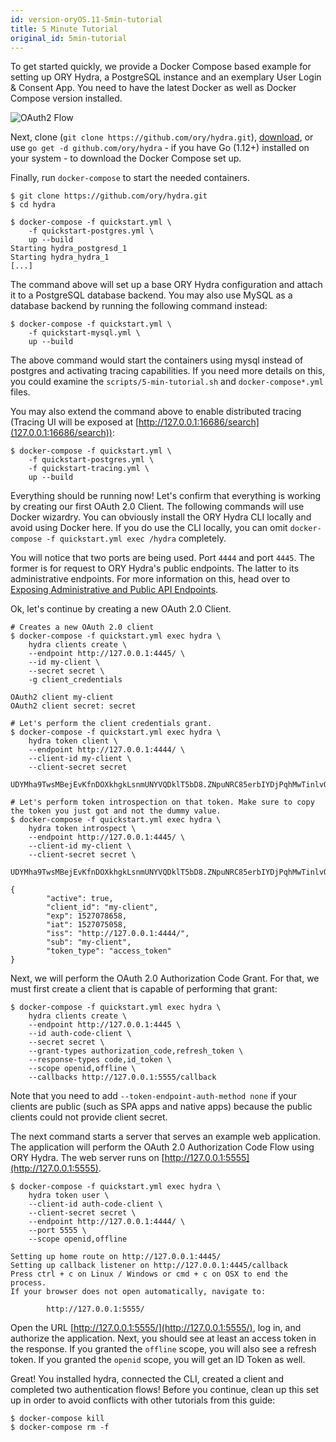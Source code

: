 ```yaml
---
id: version-oryOS.11-5min-tutorial
title: 5 Minute Tutorial
original_id: 5min-tutorial
---
```


To get started quickly, we provide a Docker Compose based example for setting up
ORY Hydra, a PostgreSQL instance and an exemplary User Login & Consent App. You
need to have the latest Docker as well as Docker Compose version installed.

<img src="/images/docs/hydra/oauth2-flow.gif" alt="OAuth2 Flow">

Next, clone (`git clone https://github.com/ory/hydra.git`),
[download](https://github.com/ory-am/hydra/archive/master.zip), or use
`go get -d github.com/ory/hydra` - if you have Go (1.12+) installed on your
system - to download the Docker Compose set up.

Finally, run `docker-compose` to start the needed containers.

```
$ git clone https://github.com/ory/hydra.git
$ cd hydra

$ docker-compose -f quickstart.yml \
    -f quickstart-postgres.yml \
    up --build
Starting hydra_postgresd_1
Starting hydra_hydra_1
[...]
```

The command above will set up a base ORY Hydra configuration and attach it to a
PostgreSQL database backend. You may also use MySQL as a database backend by
running the following command instead:

```
$ docker-compose -f quickstart.yml \
    -f quickstart-mysql.yml \
    up --build
```

The above command would start the containers using mysql instead of postgres and
activating tracing capabilities. If you need more details on this, you could
examine the `scripts/5-min-tutorial.sh` and `docker-compose*.yml` files.

You may also extend the command above to enable distributed tracing (Tracing UI
will be exposed at [http://127.0.0.1:16686/search](127.0.0.1:16686/search)):

```
$ docker-compose -f quickstart.yml \
    -f quickstart-postgres.yml \
    -f quickstart-tracing.yml \
    up --build
```

Everything should be running now! Let's confirm that everything is working by
creating our first OAuth 2.0 Client. The following commands will use Docker
wizardry. You can obviously install the ORY Hydra CLI locally and avoid using
Docker here. If you do use the CLI locally, you can omit
`docker-compose -f quickstart.yml exec /hydra` completely.

You will notice that two ports are being used. Port `4444` and port `4445`. The
former is for request to ORY Hydra's public endpoints. The latter to its
administrative endpoints. For more information on this, head over to
[Exposing Administrative and Public API Endpoints](hydra/production.md).

Ok, let's continue by creating a new OAuth 2.0 Client.

```
# Creates a new OAuth 2.0 client
$ docker-compose -f quickstart.yml exec hydra \
    hydra clients create \
    --endpoint http://127.0.0.1:4445/ \
    --id my-client \
    --secret secret \
    -g client_credentials

OAuth2 client my-client
OAuth2 client secret: secret

# Let's perform the client credentials grant.
$ docker-compose -f quickstart.yml exec hydra \
    hydra token client \
    --endpoint http://127.0.0.1:4444/ \
    --client-id my-client \
    --client-secret secret

UDYMha9TwsMBejEvKfnDOXkhgkLsnmUNYVQDklT5bD8.ZNpuNRC85erbIYDjPqhMwTinlvQmNTk_UvttcLQxFJY

# Let's perform token introspection on that token. Make sure to copy the token you just got and not the dummy value.
$ docker-compose -f quickstart.yml exec hydra \
    hydra token introspect \
    --endpoint http://127.0.0.1:4445/ \
    --client-id my-client \
    --client-secret secret \
    UDYMha9TwsMBejEvKfnDOXkhgkLsnmUNYVQDklT5bD8.ZNpuNRC85erbIYDjPqhMwTinlvQmNTk_UvttcLQxFJY

{
        "active": true,
        "client_id": "my-client",
        "exp": 1527078658,
        "iat": 1527075058,
        "iss": "http://127.0.0.1:4444/",
        "sub": "my-client",
        "token_type": "access_token"
}
```

Next, we will perform the OAuth 2.0 Authorization Code Grant. For that, we must
first create a client that is capable of performing that grant:

```
$ docker-compose -f quickstart.yml exec hydra \
    hydra clients create \
    --endpoint http://127.0.0.1:4445 \
    --id auth-code-client \
    --secret secret \
    --grant-types authorization_code,refresh_token \
    --response-types code,id_token \
    --scope openid,offline \
    --callbacks http://127.0.0.1:5555/callback
```

Note that you need to add `--token-endpoint-auth-method none` if your clients
are public (such as SPA apps and native apps) because the public clients could
not provide client secret.

The next command starts a server that serves an example web application. The
application will perform the OAuth 2.0 Authorization Code Flow using ORY Hydra.
The web server runs on [http://127.0.0.1:5555](http://127.0.0.1:5555).

```
$ docker-compose -f quickstart.yml exec hydra \
    hydra token user \
    --client-id auth-code-client \
    --client-secret secret \
    --endpoint http://127.0.0.1:4444/ \
    --port 5555 \
    --scope openid,offline

Setting up home route on http://127.0.0.1:4445/
Setting up callback listener on http://127.0.0.1:4445/callback
Press ctrl + c on Linux / Windows or cmd + c on OSX to end the process.
If your browser does not open automatically, navigate to:

        http://127.0.0.1:5555/
```

Open the URL [http://127.0.0.1:5555/](http://127.0.0.1:5555/), log in, and
authorize the application. Next, you should see at least an access token in the
response. If you granted the `offline` scope, you will also see a refresh token.
If you granted the `openid` scope, you will get an ID Token as well.

Great! You installed hydra, connected the CLI, created a client and completed
two authentication flows! Before you continue, clean up this set up in order to
avoid conflicts with other tutorials from this guide:

```
$ docker-compose kill
$ docker-compose rm -f
```
